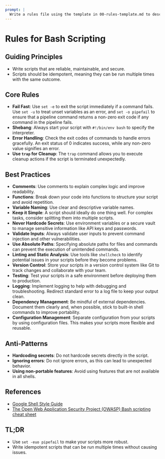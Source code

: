 ```yaml
---
prompt: |
  Write a rules file using the template in 00-rules-template.md to describe best practices when writing bash shell scripts for use interactively and in automated contexts like CI/CD systems.
---
```


# Rules for Bash Scripting

## Guiding Principles

- Write scripts that are reliable, maintainable, and secure.
- Scripts should be idempotent, meaning they can be run multiple times with the same outcome.

## Core Rules

- **Fail Fast**: Use `set -e` to exit the script immediately if a command fails. Use `set -u` to treat unset variables as an error, and `set -o pipefail` to ensure that a pipeline command returns a non-zero exit code if any command in the pipeline fails.
- **Shebang**: Always start your script with `#!/bin/env bash` to specify the interpreter.
- **Error Handling**: Check the exit codes of commands to handle errors gracefully. An exit status of 0 indicates success, while any non-zero value signifies an error.
- **Use `trap` for Cleanup**: The `trap` command allows you to execute cleanup actions if the script is terminated unexpectedly.

## Best Practices

- **Comments**: Use comments to explain complex logic and improve readability.
- **Functions**: Break down your code into functions to structure your script and avoid repetition.
- **Variable Naming**: Use clear and descriptive variable names.
- **Keep it Simple**: A script should ideally do one thing well. For complex tasks, consider splitting them into multiple scripts.
- **Never Hardcode Secrets**: Use environment variables or a secure vault to manage sensitive information like API keys and passwords.
- **Validate Inputs**: Always validate user inputs to prevent command injection and other vulnerabilities.
- **Use Absolute Paths**: Specifying absolute paths for files and commands can prevent the execution of unintended commands.
- **Linting and Static Analysis**: Use tools like `shellcheck` to identify potential issues in your scripts before they become problems.
- **Version Control**: Store your scripts in a version control system like Git to track changes and collaborate with your team.
- **Testing**: Test your scripts in a safe environment before deploying them to production.
- **Logging**: Implement logging to help with debugging and troubleshooting. Redirect standard error to a log file to keep your output clean.
- **Dependency Management**: Be mindful of external dependencies. Document them clearly and, when possible, stick to built-in shell commands to improve portability.
- **Configuration Management**: Separate configuration from your scripts by using configuration files. This makes your scripts more flexible and reusable.

## Anti-Patterns

- **Hardcoding secrets**: Do not hardcode secrets directly in the script.
- **Ignoring errors**: Do not ignore errors, as this can lead to unexpected behavior.
- **Using non-portable features**: Avoid using features that are not available in all shells.

## References

- [Google Shell Style Guide](https://google.github.io/styleguide/shellguide.html)
- [The Open Web Application Security Project (OWASP) Bash scripting cheat sheet](https://cheatsheetseries.owasp.org/cheatsheets/Bash_Cheat_Sheet.html)

## TL;DR

- Use `set -euo pipefail` to make your scripts more robust.
- Write idempotent scripts that can be run multiple times without causing issues.
